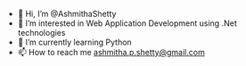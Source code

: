 - 👋 Hi, I’m @AshmithaShetty
- 👀 I’m interested in Web Application Development using .Net technologies
- 🌱 I’m currently learning Python
- 📫 How to reach me ashmitha.p.shetty@gmail.com

<!---
AshmithaShetty/AshmithaShetty is a ✨ special ✨ repository because its `README.md` (this file) appears on your GitHub profile.
You can click the Preview link to take a look at your changes.
--->
